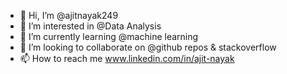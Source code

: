 - 👋 Hi, I’m @ajitnayak249
- 👀 I’m interested in @Data Analysis
- 🌱 I’m currently learning @machine learning
- 💞️ I’m looking to collaborate on @github repos & stackoverflow
- 📫 How to reach me www.linkedin.com/in/ajit-nayak

<!---
ajitnayak249/ajitnayak249 is a ✨ special ✨ repository because its `README.md` (this file) appears on your GitHub profile.
You can click the Preview link to take a look at your changes.
--->

